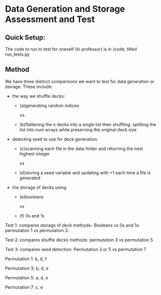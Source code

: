 # Data Generation and Storage Assessment and Test 
## Quick Setup:
The code to run to test for oneself (hi professor) is in /code, titled run_tests.py

## Method

We have three distinct comparisons we want to test for data generation or storage.
These include:
- the way we shuffle decks:
  - (a)generating random indices
    
    vs.
  - (b)flattening the n decks into a single list then shuffling. splitting the list into num arrays while preserving the original deck size
    
- detecting seed to use for deck generation:
  - (c)scanning each file in the data folder and returning the next highest integer
    
    vs
  - (d)storing a seed variable and updating with +1 each time a file is generated
  
- the storage of decks using:
  - (e)booleans
    
    vs
  - (f) 0s and 1s
 
Test 1: compares storage of deck methods- Booleans vs 0s and 1s: 
permutation 1 vs permutation 3.

Test 2: compares shuffle decks methods: 
permutation 3 vs permutation 5

Test 3: compares seed detection: 
Permutation 3 or 5 vs permutation 7



Permutation 1: b, d, f

Permutation 3: b, d, e

Permutation 5: a, d, e

Permutation 7: c, e

